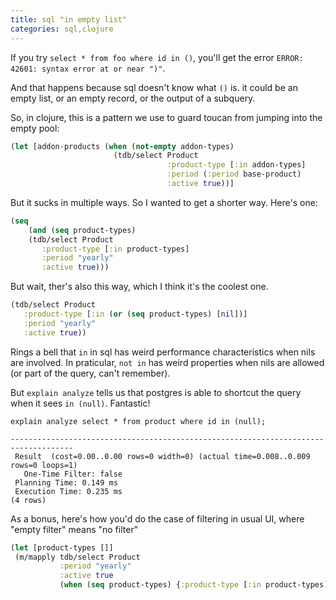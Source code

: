 ```yaml
---
title: sql "in empty list"
categories: sql,clojure
---
```


If you try `select * from foo where id in ()`, you'll get the error `ERROR:  42601: syntax error at or near ")"`.

And that happens because sql doesn't know what `()` is. it could be an
empty list, or an empty record, or the output of a subquery.

So, in clojure, this is a pattern we use to guard toucan from jumping into the empty pool:
```clojure
(let [addon-products (when (not-empty addon-types)
                       (tdb/select Product
                                   :product-type [:in addon-types]
                                   :period (:period base-product)
                                   :active true))]
```

But it sucks in multiple ways. So I wanted to get a shorter way. Here's one:

```clojure
(seq
    (and (seq product-types)
    (tdb/select Product
       :product-type [:in product-types]
       :period "yearly"
       :active true)))
```

But wait, ther's also this way, which I think it's the coolest one.

```clojure
(tdb/select Product
   :product-type [:in (or (seq product-types) [nil])]
   :period "yearly"
   :active true))
```

Rings a bell that `in` in sql has weird performance characteristics
when nils are involved. In praticular, `not in` has weird properties
when nils are allowed (or part of the query, can't remember).

But `explain analyze` tells us that postgres is able to shortcut the
query when it sees `in (null)`. Fantastic!


```
explain analyze select * from product where id in (null);

------------------------------------------------------------------------------------
 Result  (cost=0.00..0.00 rows=0 width=0) (actual time=0.008..0.009 rows=0 loops=1)
   One-Time Filter: false
 Planning Time: 0.149 ms
 Execution Time: 0.235 ms
(4 rows)
```


As a bonus, here's how you'd do the case of filtering in usual UI, where "empty filter" means "no filter"

```clojure
(let [product-types []]
 (m/mapply tdb/select Product
           :period "yearly"
           :active true
           (when (seq product-types) {:product-type [:in product-types]})))
```
